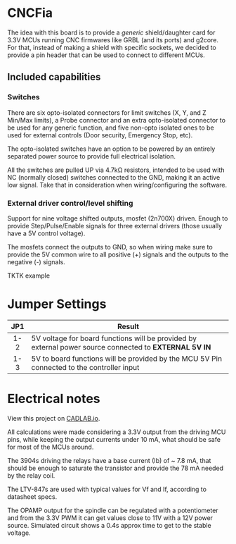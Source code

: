 # CNCFia

The idea with this board is to provide a *generic* shield/daughter card for 3.3V MCUs running CNC firmwares like GRBL (and its ports) and g2core. For that, instead of making a shield with specific sockets, we decided to provide a pin header that can be used to connect to different MCUs.

## Included capabilities

### Switches

There are six opto-isolated connectors for limit switches (X, Y, and Z Min/Max limits), a Probe connector and an extra opto-isolated connector to be used for any generic function, and five non-opto isolated ones to be used for external controls (Door security, Emergency Stop, etc).

The opto-isolated switches have an option to be powered by an entirely separated power source to provide full electrical isolation.

All the switches are pulled UP via 4.7kΩ resistors, intended to be used with NC (normally closed) switches connected to the GND, making it an active low signal. Take that in consideration when wiring/configuring the software.

### External driver control/level shifting

Support for nine voltage shifted outputs, mosfet (2n700X) driven. Enough to provide Step/Pulse/Enable signals for three external drivers (those usually have a 5V control voltage).

The mosfets connect the outputs to GND, so when wiring make sure to provide the 5V common wire to all positive (+) signals and the outputs to the negative (-) signals.

TKTK example 

# Jumper Settings

|  JP1  | Result                                                                                                   |
| :---: | -------------------------------------------------------------------------------------------------------- |
|  1-2  | 5V voltage for board functions will be provided by external power source connected to **EXTERNAL 5V IN** |
|  1-3  | 5V to board functions will be provided by the MCU 5V Pin connected to the controller input               |



# Electrical notes

View this project on [CADLAB.io](https://cadlab.io/project/2455). 

All calculations were made considering a 3.3V output from the driving MCU pins, while keeping the output currents under 10 mA, what should be safe for most of the MCUs around.

The 3904s driving the relays have a base current (Ib) of ~ 7.8 mA, that should be enough to saturate the transistor and provide the 78 mA needed by the relay coil.

The LTV-847s are used with typical values for Vf and If, according to datasheet specs.

The OPAMP output for the spindle can be regulated with a potentiometer and from the 3.3V PWM it can get values close to 11V with a 12V power source. Simulated circuit shows a 0.4s approx time to get to the stable voltage.
